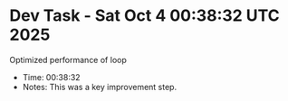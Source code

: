 # Dev Task - Sat Oct  4 00:38:32 UTC 2025
Optimized performance of loop
- Time: 00:38:32
- Notes: This was a key improvement step.
